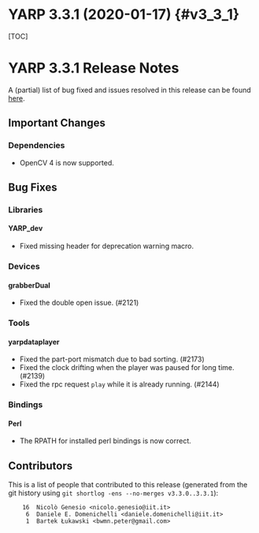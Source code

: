 YARP 3.3.1 (2020-01-17)                                                {#v3_3_1}
=======================

[TOC]

YARP 3.3.1 Release Notes
========================


A (partial) list of bug fixed and issues resolved in this release can be found
[here](https://github.com/robotology/yarp/issues?q=label%3A%22Fixed+in%3A+YARP+v3.3.1%22).


Important Changes
-----------------

### Dependencies

- OpenCV 4 is now supported.


Bug Fixes
---------

### Libraries

#### YARP_dev

* Fixed missing header for deprecation warning macro.


### Devices

#### grabberDual

* Fixed the double open issue. (#2121)


### Tools

#### yarpdataplayer

* Fixed the part-port mismatch due to bad sorting. (#2173)
* Fixed the clock drifting when the player was paused for long time. (#2139)
* Fixed the rpc request `play` while it is already running. (#2144)


### Bindings

#### Perl

* The RPATH for installed perl bindings is now correct.


Contributors
------------

This is a list of people that contributed to this release (generated from the
git history using `git shortlog -ens --no-merges v3.3.0..3.3.1`):

```
    16	Nicolò Genesio <nicolo.genesio@iit.it>
     6	Daniele E. Domenichelli <daniele.domenichelli@iit.it>
     1	Bartek Łukawski <bwmn.peter@gmail.com>
```

